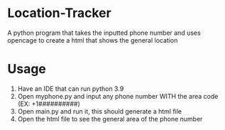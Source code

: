 # Location-Tracker
A python program that takes the inputted phone number and uses opencage to create a html that shows the general location

# Usage
1. Have an IDE that can run python 3.9
2. Open myphone.py and input any phone number WITH the area code (EX: +1##########)
3. Open main.py and run it, this should generate a html file
4. Open the html file to see the general area of the phone number
